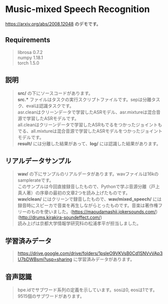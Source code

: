 # Music-mixed Speech Recognition   
https://arxiv.org/abs/2008.12048 のデモです。
## Requirements   

> librosa 0.7.2   
  numpy 1.18.1   
  torch 1.5.0   


## 説明
> **src/** の下にソースコードがあります。   
  **src.\*** ファイルはタスクの実行スクリプトファイルです。sepは分離タスク、evalは認識タスクです。   
  asr.cleanはクリーンデータで学習したASRモデル、asr.mixtureは混合音源で学習したASRモデルです。   
  all.cleanはクリーンデータで学習したASRもでるをつかったジョイントもでる、all.mixtureは混合音源で学習したASRモデルをつかったジョイントモデルです。   
  **result/** には分離した結果があって、**log/** には認識した結果があります。   
  
  
## リアルデータサンプル
> **wav/** の下にサンプルのリアルデータがあります。wavファイルは16kのsamplerateです。   
  このサンプルは今回直接録音したもので、Pythonで学ぶ音源分離（戸上真人著）の序章の最初の文章2つを読み上げたものです。   
  **wav/clean/** にはクリーンで録音したもので、**wav/mixed_speech/** には録音時にスピーカで音楽を再生しながらとったものです。音楽は著作権フリーのものを使いました。(https://maoudamashii.jokersounds.com/) (http://drums.kirakira-soundeffect.com/)   
  読み上げは京都大学情報学研究科の松浦孝平が担当しました。  
  
  
## 学習済みデータ
> https://drive.google.com/drive/folders/1psIeO9VKVsB0Cd1SNVvVAp3U7bDWBsmi?usp=sharing に学習済みデータがあります。   
  
## 音声認識
> bpe.idでサブワード系列の定義を示しています。sosは0, eosは1です。9515個のサブワードがあります。
